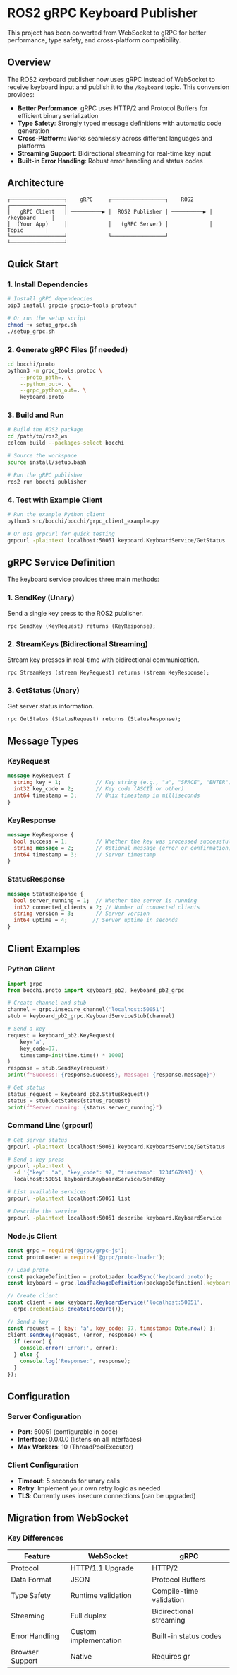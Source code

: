 # ROS2 gRPC Keyboard Publisher

This project has been converted from WebSocket to gRPC for better performance, type safety, and cross-platform compatibility.

## Overview

The ROS2 keyboard publisher now uses gRPC instead of WebSocket to receive keyboard input and publish it to the `/keyboard` topic. This conversion provides:

- **Better Performance**: gRPC uses HTTP/2 and Protocol Buffers for efficient binary serialization
- **Type Safety**: Strongly typed message definitions with automatic code generation
- **Cross-Platform**: Works seamlessly across different languages and platforms
- **Streaming Support**: Bidirectional streaming for real-time key input
- **Built-in Error Handling**: Robust error handling and status codes

## Architecture

```
┌─────────────────┐    gRPC     ┌─────────────────┐    ROS2    ┌─────────────────┐
│   gRPC Client   │ ──────────► │  ROS2 Publisher │ ──────────► │   /keyboard     │
│  (Your App)     │             │   (gRPC Server) │             │     Topic       │
└─────────────────┘             └─────────────────┘             └─────────────────┘
```

## Quick Start

### 1. Install Dependencies

```bash
# Install gRPC dependencies
pip3 install grpcio grpcio-tools protobuf

# Or run the setup script
chmod +x setup_grpc.sh
./setup_grpc.sh
```

### 2. Generate gRPC Files (if needed)

```bash
cd bocchi/proto
python3 -m grpc_tools.protoc \
    --proto_path=. \
    --python_out=. \
    --grpc_python_out=. \
    keyboard.proto
```

### 3. Build and Run

```bash
# Build the ROS2 package
cd /path/to/ros2_ws
colcon build --packages-select bocchi

# Source the workspace
source install/setup.bash

# Run the gRPC publisher
ros2 run bocchi publisher
```

### 4. Test with Example Client

```bash
# Run the example Python client
python3 src/bocchi/bocchi/grpc_client_example.py

# Or use grpcurl for quick testing
grpcurl -plaintext localhost:50051 keyboard.KeyboardService/GetStatus
```

## gRPC Service Definition

The keyboard service provides three main methods:

### 1. SendKey (Unary)
Send a single key press to the ROS2 publisher.

```protobuf
rpc SendKey (KeyRequest) returns (KeyResponse);
```

### 2. StreamKeys (Bidirectional Streaming)
Stream key presses in real-time with bidirectional communication.

```protobuf
rpc StreamKeys (stream KeyRequest) returns (stream KeyResponse);
```

### 3. GetStatus (Unary)
Get server status information.

```protobuf
rpc GetStatus (StatusRequest) returns (StatusResponse);
```

## Message Types

### KeyRequest
```protobuf
message KeyRequest {
  string key = 1;           // Key string (e.g., "a", "SPACE", "ENTER")
  int32 key_code = 2;       // Key code (ASCII or other)
  int64 timestamp = 3;      // Unix timestamp in milliseconds
}
```

### KeyResponse
```protobuf
message KeyResponse {
  bool success = 1;         // Whether the key was processed successfully
  string message = 2;       // Optional message (error or confirmation)
  int64 timestamp = 3;      // Server timestamp
}
```

### StatusResponse
```protobuf
message StatusResponse {
  bool server_running = 1;  // Whether the server is running
  int32 connected_clients = 2; // Number of connected clients
  string version = 3;       // Server version
  int64 uptime = 4;        // Server uptime in seconds
}
```

## Client Examples

### Python Client

```python
import grpc
from bocchi.proto import keyboard_pb2, keyboard_pb2_grpc

# Create channel and stub
channel = grpc.insecure_channel('localhost:50051')
stub = keyboard_pb2_grpc.KeyboardServiceStub(channel)

# Send a key
request = keyboard_pb2.KeyRequest(
    key='a', 
    key_code=97, 
    timestamp=int(time.time() * 1000)
)
response = stub.SendKey(request)
print(f"Success: {response.success}, Message: {response.message}")

# Get status
status_request = keyboard_pb2.StatusRequest()
status = stub.GetStatus(status_request)
print(f"Server running: {status.server_running}")
```

### Command Line (grpcurl)

```bash
# Get server status
grpcurl -plaintext localhost:50051 keyboard.KeyboardService/GetStatus

# Send a key press
grpcurl -plaintext \
  -d '{"key": "a", "key_code": 97, "timestamp": 1234567890}' \
  localhost:50051 keyboard.KeyboardService/SendKey

# List available services
grpcurl -plaintext localhost:50051 list

# Describe the service
grpcurl -plaintext localhost:50051 describe keyboard.KeyboardService
```

### Node.js Client

```javascript
const grpc = require('@grpc/grpc-js');
const protoLoader = require('@grpc/proto-loader');

// Load proto
const packageDefinition = protoLoader.loadSync('keyboard.proto');
const keyboard = grpc.loadPackageDefinition(packageDefinition).keyboard;

// Create client
const client = new keyboard.KeyboardService('localhost:50051', 
  grpc.credentials.createInsecure());

// Send a key
const request = { key: 'a', key_code: 97, timestamp: Date.now() };
client.sendKey(request, (error, response) => {
  if (error) {
    console.error('Error:', error);
  } else {
    console.log('Response:', response);
  }
});
```

## Configuration

### Server Configuration
- **Port**: 50051 (configurable in code)
- **Interface**: 0.0.0.0 (listens on all interfaces)
- **Max Workers**: 10 (ThreadPoolExecutor)

### Client Configuration
- **Timeout**: 5 seconds for unary calls
- **Retry**: Implement your own retry logic as needed
- **TLS**: Currently uses insecure connections (can be upgraded)

## Migration from WebSocket

### Key Differences

| Feature | WebSocket | gRPC |
|---------|-----------|------|
| Protocol | HTTP/1.1 Upgrade | HTTP/2 |
| Data Format | JSON | Protocol Buffers |
| Type Safety | Runtime validation | Compile-time validation |
| Streaming | Full duplex | Bidirectional streaming |
| Error Handling | Custom implementation | Built-in status codes |
| Browser Support | Native | Requires gr